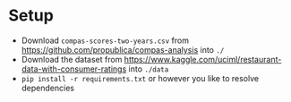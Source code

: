 # Setup
- Download `compas-scores-two-years.csv` from https://github.com/propublica/compas-analysis into `./`
- Download the dataset from https://www.kaggle.com/uciml/restaurant-data-with-consumer-ratings into `./data`
- `pip install -r requirements.txt` or however you like to resolve dependencies
